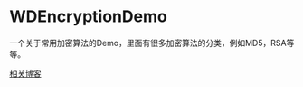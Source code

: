 # WDEncryptionDemo
一个关于常用加密算法的Demo，里面有很多加密算法的分类，例如MD5，RSA等等。

[相关博客](http://blog.csdn.net/Cehae/article/details/52793701)
